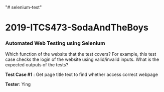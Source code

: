 "# selenium-test" 
# 2019-ITCS473-SodaAndTheBoys
### Automated Web Testing using Selenium


Which function of the website that the test covers? For example, this test case checks the login of the website using valid/invalid inputs.
What is the expected outputs of the tests?

**Test Case #1** : Get page title text to find whether access correct webpage 

**Tester**: Ying


